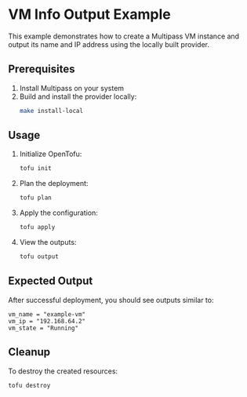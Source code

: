 # VM Info Output Example

This example demonstrates how to create a Multipass VM instance and output its name and IP address using the locally built provider.

## Prerequisites

1. Install Multipass on your system
2. Build and install the provider locally:
   ```bash
   make install-local
   ```

## Usage

1. Initialize OpenTofu:
   ```bash
   tofu init
   ```

2. Plan the deployment:
   ```bash
   tofu plan
   ```

3. Apply the configuration:
   ```bash
   tofu apply
   ```

4. View the outputs:
   ```bash
   tofu output
   ```

## Expected Output

After successful deployment, you should see outputs similar to:
```
vm_name = "example-vm"
vm_ip = "192.168.64.2"
vm_state = "Running"
```

## Cleanup

To destroy the created resources:
```bash
tofu destroy
```